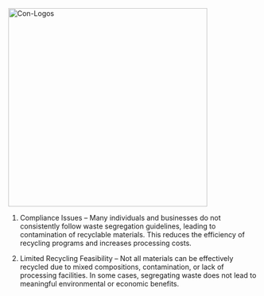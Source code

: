 <img src="https://github.com/user-attachments/assets/9d23534c-f3a4-4807-9c7c-2f8b7167d891" alt="Con-Logos" width="400"/>

1. Compliance Issues – Many individuals and businesses do not consistently follow waste segregation guidelines, leading to contamination of recyclable materials. This reduces the efficiency of recycling programs and increases processing costs.

2. Limited Recycling Feasibility – Not all materials can be effectively recycled due to mixed compositions, contamination, or lack of processing facilities. In some cases, segregating waste does not lead to meaningful environmental or economic benefits.
